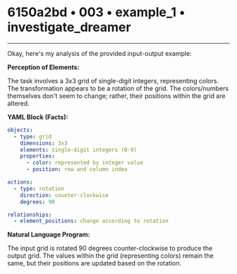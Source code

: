 # 6150a2bd • 003 • example_1 • investigate_dreamer

---
Okay, here's my analysis of the provided input-output example:

**Perception of Elements:**

The task involves a 3x3 grid of single-digit integers, representing colors. The transformation appears to be a rotation of the grid. The colors/numbers themselves don't seem to change; rather, their positions within the grid are altered.

**YAML Block (Facts):**



```yaml
objects:
  - type: grid
    dimensions: 3x3
    elements: single-digit integers (0-9)
    properties:
      - color: represented by integer value
      - position: row and column index

actions:
  - type: rotation
    direction: counter-clockwise
    degrees: 90

relationships:
  - element_positions: change according to rotation
```



**Natural Language Program:**

The input grid is rotated 90 degrees counter-clockwise to produce the output grid. The values within the grid (representing colors) remain the same, but their positions are updated based on the rotation.

